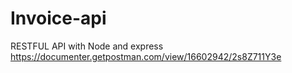 # Invoice-api
RESTFUL API with Node and express
https://documenter.getpostman.com/view/16602942/2s8Z711Y3e
